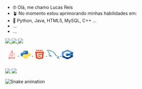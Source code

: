 - 🤓 Olá, me chamo Lucas Reis
- 🪴 No momento estou aprimorando minhas habilidades em:
- 📝 Python, Java, HTML5, MySQL, C++ ...
- ...
- ...

 <div>
  <a href="https://git.io/streak-stats">
  <img height="180em" src="https://github-readme-stats.vercel.app/api?username=jlucasreis&show_icons=true&theme=github_dark&include_all_commits=true&count_private=true"/> 
  <img height="180em" src="https://github-readme-stats.vercel.app/api/top-langs/?username=jlucasreis&layout=compact&langs_count=7&theme=github_dark"/>
  <img src="https://github-readme-stats.vercel.app/api/pin/?username=jlucasreis&repo=github-readme-stats"/> 
</div>

 <div style="display: inline_block"><br>
  <img align="center" alt="Lucas-Java" height="30" width="40" src="https://raw.githubusercontent.com/devicons/devicon/master/icons/java/java-plain-wordmark.svg">
  <img align="center" alt="Lucas-Python" height="30" width="40" src="https://raw.githubusercontent.com/devicons/devicon/master/icons/python/python-original.svg">
  <img align="center" alt="Lucas-Python" height="30" width="40" src="https://raw.githubusercontent.com/devicons/devicon/master/icons/html5/html5-plain-wordmark.svg">
  <img align="center" alt="Lucas-Python" height="30" width="40" src="https://raw.githubusercontent.com/devicons/devicon/master/icons/mysql/mysql-original.svg">
  <img align="center" alt="Lucas-Python" height="30" width="40" src="https://raw.githubusercontent.com/devicons/devicon/master/icons/cplusplus/cplusplus-original.svg">
 </div>
 
 ##
 
 <div> 
  <a href = "https://www.joselsilvareis@gmail.com"><img src="https://img.shields.io/badge/-Gmail-%23333?style=for-the-badge&logo=gmail&logoColor=white" target="_blank"></a>
  <a href="https://www.linkedin.com/in/lucas-reis-1969/b01b5" target="_blank"><img src="https://img.shields.io/badge/-LinkedIn-%230077B5?style=for-the-badge&logo=linkedin&logoColor=white" target="_blank"></a>
  
 ![Snake animation](https://github.com/jlucasreis/jlucasreis/blob/output/github-contribution-grid-snake.svg)
  
 </div>
 
<!---
jlucasreis/jlucasreis is a ✨ special ✨ repository because its `README.md` (this file) appears on your GitHub profile.
You can click the Preview link to take a look at your changes.
--->
